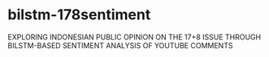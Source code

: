 # bilstm-178sentiment
EXPLORING INDONESIAN PUBLIC OPINION ON THE 17+8 ISSUE THROUGH BILSTM-BASED SENTIMENT ANALYSIS OF YOUTUBE COMMENTS
